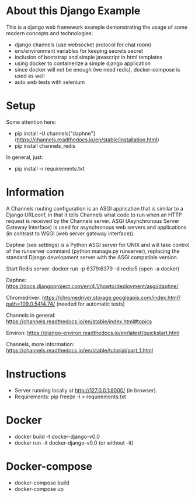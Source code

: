 # About this Django Example

This is a django web framework example demonstrating the usage of some modern concepts and technologies:

- django channels (use websocket protocol for chat room)
- env/environment variables for keeping secrets secret
- inclusion of bootstrap and simple javascript in html templates
- using docker to containerize a simple django application
- since docker will not be enough (we need redis), docker-compose is used as well
- auto web tests with selenium

# Setup

Some attention here:

- pip install -U channels["daphne"] (https://channels.readthedocs.io/en/stable/installation.html)
- pip install channels_redis

In general, just:

- pip install -r requirements.txt

# Information

A Channels routing configuration is an ASGI application that is similar to a Django URLconf, in that it tells Channels what code to run when an HTTP request is received by the Channels server.
ASGI (Asynchronous Server Gateway Interface) is used for asynchronous web servers and applications (in contrast to WSGI (web server gateway interface)).

Daphne (see settings) is a Python ASGI server for UNIX and will take control of the runserver command (python manage.py runserver), replacing the standard Django development server with the ASGI compatible version.

Start Redis server: docker run -p 6379:6379 -d redis:5 (open -a docker)

Daphne: https://docs.djangoproject.com/en/4.1/howto/deployment/asgi/daphne/

Chromedriver: https://chromedriver.storage.googleapis.com/index.html?path=109.0.5414.74/ (needed for automatic tests)

Channels in general: https://channels.readthedocs.io/en/stable/index.html#topics

Environ: https://django-environ.readthedocs.io/en/latest/quickstart.html

Channels, more information: https://channels.readthedocs.io/en/stable/tutorial/part_1.html

# Instructions

- Server running locally at http://127.0.0.1:8000/ (in browser).
- Requirements: pip freeze -l > requirements.txt

# Docker

- docker build -t docker-django-v0.0
- docker run -it docker-django-v0.0 (or without -it)

# Docker-compose

- docker-compose build
- docker-compose up
